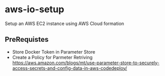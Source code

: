 # aws-io-setup
Setup an AWS EC2 instance using AWS Cloud formation

## PreRequistes
- Store Docker Token in Parameter Store
- Create a Policy for Parmeter Retriving https://aws.amazon.com/blogs/mt/use-parameter-store-to-securely-access-secrets-and-config-data-in-aws-codedeploy/
